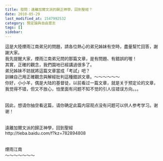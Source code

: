 ```yaml
---
title: 發問：遠離加爾文派的歸正神學，回到聖經？
date: 2010-05-29
last_modified_at: 1547992532
category: 預定論與自由意志
tags: []
sidebar: 
---
```


<p>這是大陸煙雨江南弟兄的問題，請各位熱心的弟兄姊妹有空時，盡量幫忙回答，謝謝大家。<br/>我先提醒大家，煙雨江南弟兄問的那篇文章，是有問題、有錯誤的喔！<br/>其實，正確的觀念，我們園地已經講過很多了。<br/>弟兄姊妹不妨就將這篇文章當成「考試」吧？<br/>訓練自己用正確觀念與解經批判這種錯誤文章。<!--more-->～～～～～～<br/>你好，小小羊，偶是大陆的基督徒，以前看过一篇文章，就是关于预定论的文章，我觉得不错，但又不放心，怕里面有问题不知不觉的引人往错误方向。。。<br/><br/><br/>因此，想请你抽空看这篇，请你确定此篇内容观点没有问题可以供人参考学习。谢谢！<br/><br/><br/>遠離加爾文派的歸正神學，回到聖經<br/>http://tieba.baidu.com/f?kz=782894808 <br/><br/><br/>煙雨江南<br/>～～～～～～～</p>